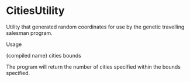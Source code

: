 CitiesUtility
=============

Utility that generated random coordinates for use by the genetic travelling salesman program.

Usage

  {compiled name} cities bounds
  
The program will return the number of cities specified within the bounds specified.
